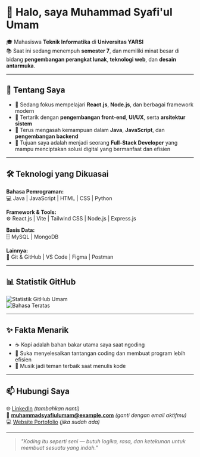 # 👋 Halo, saya Muhammad Syafi'ul Umam

🎓 Mahasiswa **Teknik Informatika** di **Universitas YARSI**  
📚 Saat ini sedang menempuh **semester 7**, dan memiliki minat besar di bidang **pengembangan perangkat lunak**, **teknologi web**, dan **desain antarmuka**.

---

## 🧠 Tentang Saya
- 🔭 Sedang fokus mempelajari **React.js**, **Node.js**, dan berbagai framework modern
- 💬 Tertarik dengan **pengembangan front-end**, **UI/UX**, serta **arsitektur sistem**
- 🌱 Terus mengasah kemampuan dalam **Java**, **JavaScript**, dan **pengembangan backend**
- 🎯 Tujuan saya adalah menjadi seorang **Full-Stack Developer** yang mampu menciptakan solusi digital yang bermanfaat dan efisien

---

## 🛠️ Teknologi yang Dikuasai

**Bahasa Pemrograman:**  
💻 Java | JavaScript | HTML | CSS | Python  

**Framework & Tools:**  
⚙️ React.js | Vite | Tailwind CSS | Node.js | Express.js  

**Basis Data:**  
🗄️ MySQL | MongoDB  

**Lainnya:**  
🧩 Git & GitHub | VS Code | Figma | Postman  

---

## 📊 Statistik GitHub
![Statistik GitHub Umam](https://github-readme-stats.vercel.app/api?username=syafiulumam&show_icons=true&theme=radical)  
![Bahasa Teratas](https://github-readme-stats.vercel.app/api/top-langs/?username=syafiulumam&layout=compact&theme=radical)

---

## ✨ Fakta Menarik
- ☕ Kopi adalah bahan bakar utama saya saat ngoding  
- 🧩 Suka menyelesaikan tantangan coding dan membuat program lebih efisien  
- 🎵 Musik jadi teman terbaik saat menulis kode  

---

## 📫 Hubungi Saya
🌐 [LinkedIn](https://www.linkedin.com/in/) *(tambahkan nanti)*  
📧 **muhammadsyafiulumam@example.com** *(ganti dengan email aktifmu)*  
💻 [Website Portofolio](https://) *(jika sudah ada)*  

---

> *"Koding itu seperti seni — butuh logika, rasa, dan ketekunan untuk membuat sesuatu yang indah."*
